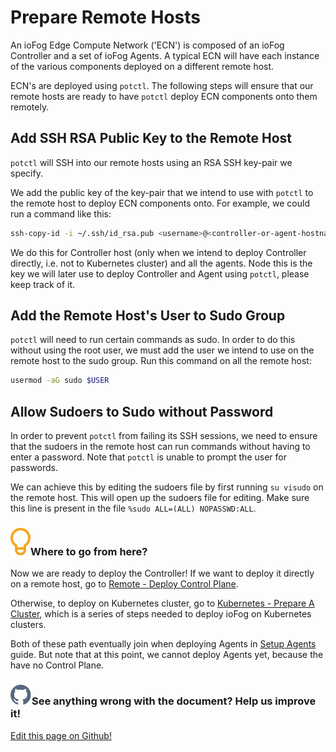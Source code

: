 # Prepare Remote Hosts

An ioFog Edge Compute Network ('ECN') is composed of an ioFog Controller and a set of ioFog Agents. A typical ECN will have each instance of the various components deployed on a different remote host.

ECN's are deployed using `potctl`. The following steps will ensure that our remote hosts are ready to have `potctl` deploy ECN components onto them remotely.

## Add SSH RSA Public Key to the Remote Host

`potctl` will SSH into our remote hosts using an RSA SSH key-pair we specify.

We add the public key of the key-pair that we intend to use with `potctl` to the remote host to deploy ECN components onto. For example, we could run a command like this:

```bash
ssh-copy-id -i ~/.ssh/id_rsa.pub <username>@<controller-or-agent-hostname>
```

We do this for Controller host (only when we intend to deploy Controller directly, i.e. not to Kubernetes cluster) and all the agents. Node this is the key we will later use to deploy Controller and Agent using `potctl`, please keep track of it.

## Add the Remote Host's User to Sudo Group

`potctl` will need to run certain commands as sudo. In order to do this without using the root user, we must add the user we intend to use on the remote host to the sudo group. Run this command on all the remote host:

```bash
usermod -aG sudo $USER
```

## Allow Sudoers to Sudo without Password

In order to prevent `potctl` from failing its SSH sessions, we need to ensure that the sudoers in the remote host can run commands without having to enter a password. Note that `potctl` is unable to prompt the user for passwords.

We can achieve this by editing the sudoers file by first running `su visudo` on the remote host. This will open up the sudoers file for editing. Make sure this line is present in the file `%sudo ALL=(ALL) NOPASSWD:ALL`.

<aside class="notifications tip">
  <h3><img src="/images/icos/ico-tip.svg" alt=""/>Where to go from here?</h3>
  <p>Now we are ready to deploy the Controller! If we want to deploy it directly on a remote host, go to <a href="../platform-deployment/remote-control-plane">Remote - Deploy Control Plane</a>.</p>
  
  <p>Otherwise, to deploy on Kubernetes cluster, go to <a href="../platform-deployment/kubernetes-prepare-cluster">Kubernetes - Prepare A Cluster</a>, which is a series of steps needed to deploy ioFog on Kubernetes clusters.</p>
  
  <p>Both of these path eventually join when deploying Agents in <a href="../platform-deployment/setup-your-agents">Setup Agents</a> guide. But note that at this point, we cannot deploy Agents yet, because the have no Control Plane.</p>
</aside>

<aside class="notifications contribute">
  <h3><img src="/images/icos/ico-github.svg" alt=""/>See anything wrong with the document? Help us improve it!</h3>
  <a href="https://github.com/Datasance/docs.datasance.com/edit/main/docs/platform-deployment/prepare-your-remote-hosts.md"
    target="_blank">
    <p>Edit this page on Github!</p>
  </a>
</aside>
